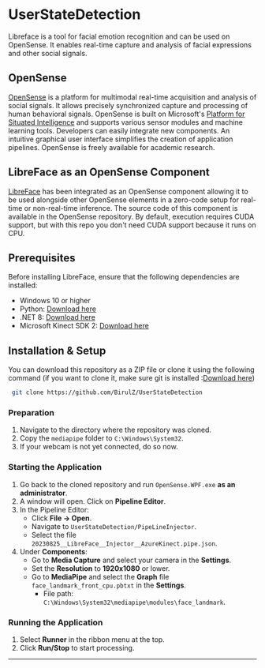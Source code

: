# UserStateDetection

Libreface is a tool for facial emotion recognition and can be used on OpenSense. It enables real-time capture and analysis of facial expressions and other social signals.

## OpenSense

[OpenSense](https://github.com/ihp-lab/OpenSense) is a platform for multimodal real-time acquisition and analysis of social signals. It allows precisely synchronized capture and processing of human behavioral signals. OpenSense is built on Microsoft's [Platform for Situated Intelligence](https://github.com/microsoft/psi) and supports various sensor modules and machine learning tools. Developers can easily integrate new components. An intuitive graphical user interface simplifies the creation of application pipelines. OpenSense is freely available for academic research.

## LibreFace as an OpenSense Component

[LibreFace](https://github.com/ihp-lab/LibreFace) has been integrated as an OpenSense component allowing it to be used alongside other OpenSense elements in a zero-code setup for real-time or non-real-time inference. The source code of this component is available in the OpenSense repository. By default, execution requires CUDA support, but with this repo you don't need CUDA support because it runs on CPU.

## Prerequisites

Before installing LibreFace, ensure that the following dependencies are installed:

- Windows 10 or higher
- Python: [Download here](https://www.python.org/downloads/)
- .NET 8: [Download here](https://dotnet.microsoft.com/en-us/download/dotnet/8.0)
- Microsoft Kinect SDK 2: [Download here](https://www.microsoft.com/en-us/download/details.aspx?id=44561)

## Installation & Setup

You can download this repository as a ZIP file or clone it using the following command (if you want to clone it, make sure git is installed :[Download here](https://git-scm.com/downloads))

```sh
 git clone https://github.com/BirulZ/UserStateDetection
```



### Preparation

1. Navigate to the directory where the repository was cloned.
2. Copy the `mediapipe` folder to `C:\Windows\System32`.
3. If your webcam is not yet connected, do so now.

### Starting the Application

1. Go back to the cloned repository and run `OpenSense.WPF.exe` **as an administrator**.
2. A window will open. Click on **Pipeline Editor**.
3. In the Pipeline Editor:
   - Click **File -> Open**.
   - Navigate to `UserStateDetection/PipeLineInjector`.
   - Select the file `20230825__LibreFace__Injector__AzureKinect.pipe.json`.
4. Under **Components**:
   - Go to **Media Capture** and select your camera in the **Settings**.
   - Set the **Resolution** to **1920x1080** or lower.
   - Go to **MediaPipe** and select the **Graph** file `face_landmark_front_cpu.pbtxt` in the **Settings**.
     - File path: `C:\Windows\System32\mediapipe\modules\face_landmark`.

### Running the Application

1. Select **Runner** in the ribbon menu at the top.
2. Click **Run/Stop** to start processing.

---


